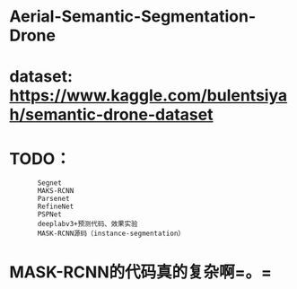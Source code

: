 # Aerial-Semantic-Segmentation-Drone
# dataset: https://www.kaggle.com/bulentsiyah/semantic-drone-dataset
# TODO：
           Segnet
           MAKS-RCNN
           Parsenet
           RefineNet
           PSPNet
           deeplabv3+预测代码、效果实验
           MASK-RCNN源码（instance-segmentation）
# MASK-RCNN的代码真的复杂啊=。=